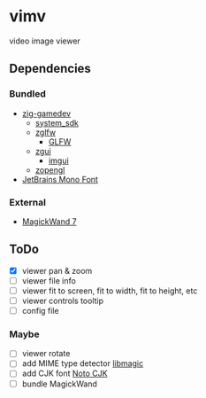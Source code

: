 # vimv
video image viewer

## Dependencies
### Bundled
- [zig-gamedev](https://github.com/zig-gamedev)
    - [system_sdk](https://github.com/zig-gamedev/system_sdk)
    - [zglfw](https://github.com/zig-gamedev/zglfw)
        - [GLFW](https://github.com/glfw/glfw)
    - [zgui](https://github.com/zig-gamedev/zgui)
        - [imgui](https://github.com/ocornut/imgui)
    - [zopengl](https://github.com/zig-gamedev/zopengl)
- [JetBrains Mono Font](https://www.jetbrains.com/lp/mono/)
### External
- [MagickWand 7](https://imagemagick.org/script/magick-wand.php)

## ToDo
- [X] viewer pan & zoom
- [ ] viewer file info
- [ ] viewer fit to screen, fit to width, fit to height, etc
- [ ] viewer controls tooltip
- [ ] config file
### Maybe
- [ ] viewer rotate
- [ ] add MIME type detector [libmagic](https://github.com/file/file)
- [ ] add CJK font [Noto CJK](https://github.com/notofonts/noto-cjk)
- [ ] bundle MagickWand